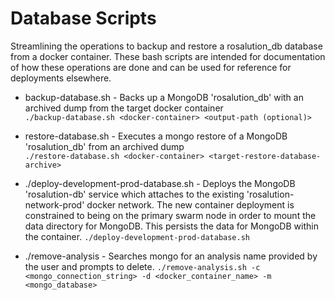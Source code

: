 # Database Scripts

Streamlining the operations to backup and restore a rosalution_db database from a docker container.
These bash scripts are intended for documentation of how these operations are done and can be used
for reference for deployments elsewhere.

* backup-database.sh - Backs up a MongoDB 'rosalution_db' with an archived dump from the target docker container  
`./backup-database.sh <docker-container> <output-path (optional)>`

* restore-database.sh - Executes a mongo restore of a MongoDB 'rosalution_db' from an archived dump  
`./restore-database.sh <docker-container> <target-restore-database-archive>`

* ./deploy-development-prod-database.sh - Deploys the MongoDB 'rosalution-db' service which attaches
to the existing 'rosalution-network-prod' docker network. The new container deployment
is constrained to being on the primary swarm node in order to mount the data directory for MongoDB.  This
persists the data for MongoDB within the container.
`./deploy-development-prod-database.sh`

* ./remove-analysis - Searches mongo for an analysis name provided by the user and prompts to delete.
`./remove-analysis.sh -c <mongo_connection_string> -d <docker_container_name> -m <mongo_database>`
